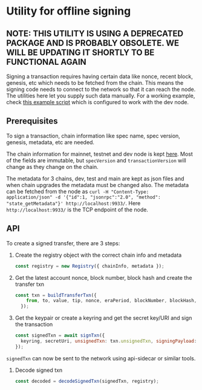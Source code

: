 # Utility for offline signing

## NOTE: THIS UTILITY IS USING A DEPRECATED PACKAGE AND IS PROBABLY OBSOLETE. WE WILL BE UPDATING IT SHORTLY TO BE FUNCTIONAL AGAIN

Signing a transaction requires having certain data like nonce, recent block, genesis, etc which needs to be fetched from the chain.
This means the signing code needs to connect to the network so that it can reach the node. The utilities here let you supply such data
manually. For a working example, check [this example script](../../example/offlinesigning.js) which is configured to work with the dev node.

## Prerequisites

To sign a transaction, chain information like spec name, spec version, genesis, metadata, etc are needed.

The chain information for mainnet, testnet and dev node is kept [here](./constants.js). Most of the fields are immutable,
but `specVersion` and `transactionVersion` will change as they change on the chain.

The metadata for 3 chains, dev, test and main are kept as json files and when chain upgrades the metadata must be changed also.
The metadata can be fetched from the node as `curl -H "Content-Type: application/json" -d '{"id":1, "jsonrpc":"2.0", "method": "state_getMetadata"}' http://localhost:9933/`. Here `http://localhost:9933/` is the TCP endpoint of the node.

## API

To create a signed transfer, there are 3 steps:

1. Create the registry object with the correct chain info and metadata

    ```js
    const registry = new Registry({ chainInfo, metadata });
    ```

1. Get the latest account nonce, block number, block hash and create the transfer txn

    ```js
    const txn = buildTransferTxn({
        from, to, value, tip, nonce, eraPeriod, blockNumber, blockHash, registry,
      });
    ```

1. Get the keypair or create a keyring and get the secret key/URI and sign the transaction

    ```js
    const signedTxn = await signTxn({
      keyring, secretUri, unsignedTxn: txn.unsignedTxn, signingPayload: txn.signingPayload, registry,
    });
    ```

  `signedTxn` can now be sent to the network using api-sidecar or similar tools.

1. Decode signed txn

    ```js
    const decoded = decodeSignedTxn(signedTxn, registry);
    ```
